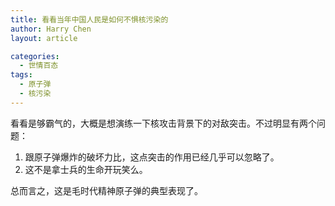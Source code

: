 ```yaml
---
title: 看看当年中国人民是如何不惧核污染的
author: Harry Chen
layout: article

categories:
  - 世情百态
tags:
  - 原子弹
  - 核污染
---
```


  看看是够霸气的，大概是想演练一下核攻击背景下的对敌突击。不过明显有两个问题：

  1. 跟原子弹爆炸的破坏力比，这点突击的作用已经几乎可以忽略了。
  2. 这不是拿士兵的生命开玩笑么。

  总而言之，这是毛时代精神原子弹的典型表现了。
